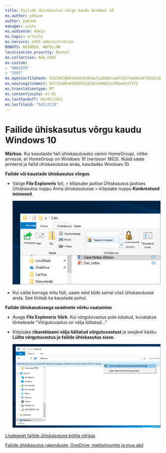 ```yaml
---
title: Failide ühiskasutus võrgu kaudu Windows 10
ms.author: pebaum
author: pebaum
manager: scotv
ms.audience: Admin
ms.topic: article
ms.service: o365-administration
ROBOTS: NOINDEX, NOFOLLOW
localization_priority: Normal
ms.collection: Adm_O365
ms.custom:
- "9001476"
- "3507"
ms.openlocfilehash: 52b398388410eb63c05ae7cdd8d2ca6f16d74a69a44f25a5c38e95bf163e9e02
ms.sourcegitcommit: b5f7da89a650d2915dc652449623c78be6247175
ms.translationtype: MT
ms.contentlocale: et-EE
ms.lasthandoff: 08/05/2021
ms.locfileid: "54117270"
---
```

# <a name="file-sharing-over-a-network-in-windows-10"></a>Failide ühiskasutus võrgu kaudu Windows 10

**Märkus.** Kui kasutasite faili ühiskasutuseks varem HomeGroupi, võtke arvesse, et HomeGroup on Windows 10 (versioon 1803). Nüüd saate printerid ja failid ühiskasutusse anda, kasutades Windows 10.

**Failide või kaustade ühiskasutus võrgus**

- Valige **File Exploreris** fail, > klõpsake  jaotise Ühiskasutus jaotises Ühiskasutus nuppu  Anna ühiskasutusse > klõpsake nuppu **Konkreetsed inimesed**.

    ![Andke fail ühiskasutusse kindlatele inimestele.](media/share-with-specific-people.png)
          
- Kui valite korraga mitu faili, saate neid kõiki samal viisil ühiskasutusse anda. See töötab ka kaustade puhul.

**Failide ühiskasutusega seadmete võrku vaatamine**

- Avage **File Exploreris** **Võrk**. Kui võrgutuvastus pole lubatud, kuvatakse tõrketeade "Võrgutuvastus on välja lülitatud..."

- Klõpsake **ribareklaami välja lülitatud võrgutuvastust** ja seejärel käsku **Lülita võrgutuvastus ja failide ühiskasutus sisse.**

    ![Lülitage sisse võrgutuvastus ja failide ühiskasutus.](media/turn-on-network-discovery.png)

[Lisateavet failide ühiskasutuse kohta võrgus](https://support.microsoft.com/help/4092694/windows-10-file-sharing-over-a-network)

[Failide ühiskasutus rakenduste, OneDrive, meilisõnumite ja muu abil](https://support.microsoft.com/help/4027674/windows-10-share-files-in-file-explorer)
